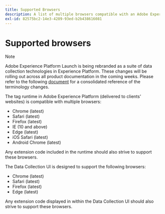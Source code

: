 ```yaml
---
title: Supported Browsers
description: A list of multiple browsers compatible with an Adobe Experience Platform tag runtime.
exl-id: 82575bc2-14e3-4289-93ed-b2b438616081
---
```

# Supported browsers

>[!NOTE]
>
>Adobe Experience Platform Launch is being rebranded as a suite of data collection technologies in Experience Platform. These changes will be rolling out across all product documentation in the coming weeks. Please refer to the following [document](../launch-term-updates.md) for a consolidated reference of the terminology changes.

The tag runtime in Adobe Experience Platform (delivered to clients' websites) is compatible with multiple browsers:

- Chrome (latest)
- Safari (latest)
- Firefox (latest)
- IE (10 and above)
- Edge (latest)
- iOS Safari (latest)
- Android Chrome (latest)

Any extension code included in the runtime should also strive to support these browsers.

The Data Collection UI is designed to support the following browsers:

- Chrome (latest)
- Safari (latest)
- Firefox (latest)
- Edge (latest)

Any extension code displayed in within the Data Collection UI should also strive to support these browsers.
